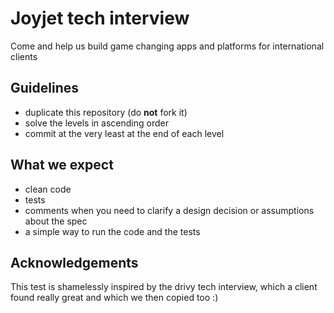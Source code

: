 # Joyjet tech interview

Come and help us build game changing apps and platforms for international clients

## Guidelines

- duplicate this repository (do **not** fork it)
- solve the levels in ascending order
- commit at the very least at the end of each level

## What we expect

- clean code
- tests
- comments when you need to clarify a design decision or assumptions about the spec
- a simple way to run the code and the tests

## Acknowledgements

This test is shamelessly inspired by the drivy tech interview, which a client found really great and which we then copied too :)
